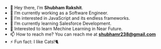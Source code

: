 - 👋 Hey there, I’m **Shubham Rakshit**.
- 🔭 I’m currently working as a Software Engineer.
- 👀 I’m interested in JavaScript and its endless frameworks.
- 🌱 I’m currently learning Salesforce Development.
- 🤖 Interested to learn Mechine Learning in Near Future.
- 📫 How to reach me? You can reach me at **shubhamr238@gmail.com**
- ⚡ Fun fact: I like Cats!🐈
